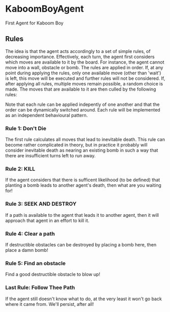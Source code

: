 # KaboomBoyAgent
First Agent for Kaboom Boy

## Rules

The idea is that the agent acts accordingly to a set of simple rules, of decreasing importance. Effectively, each turn, the agent first considers which moves are available to it by the board. For instance, the agent cannot move into a wall, obstacle or bomb. The rules are applied in order. If, at any point during applying the rules, only one available move (other than 'wait') is left, this move will be executed and further rules will not be considered. If, after applying all rules, multiple moves remain possible, a random choice is made. The moves that are available to it are then culled by the following rules:

Note that each rule can be applied indepently of one another and that the order can be dynamically switched around. Each rule will be implemented as an independent behavioural pattern.

### Rule 1: Don't Die

The first rule calculates all moves that lead to inevitable death. This rule can become rather complicated in theory, but in practice it probably will consider inevitable death as nearing an existing bomb in such a way that there are insufficient turns left to run away. 

### Rule 2: KILL

If the agent considers that there is sufficent likelihood (to be defined) that planting a bomb leads to another agent's death, then what are you waiting for!

### Rule 3: SEEK AND DESTROY

If a path is available to the agent that leads it to another agent, then it will approach that agent in an effort to kill it.

### Rule 4: Clear a path

If destructible obstacles can be destroyed by placing a bomb here, then place a damn bomb!

### Rule 5: Find an obstacle

Find a good destructible obstacle to blow up!

### Last Rule: Follow Thee Path

If the agent still doesn't know what to do, at the very least it won't go back where it came from. We'll persist, after all!


